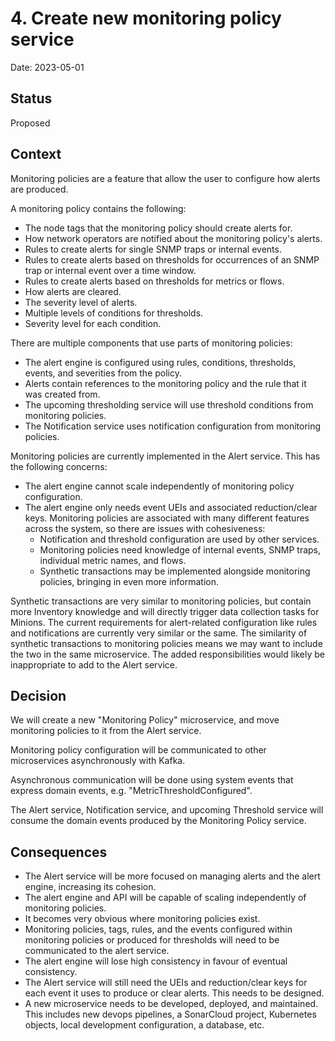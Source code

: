 # 4. Create new monitoring policy service

Date: 2023-05-01

## Status

Proposed

## Context

Monitoring policies are a feature that
allow the user to configure how alerts are produced. 

A monitoring policy contains the following:

- The node tags that the monitoring policy should create alerts for.
- How network operators are notified about the monitoring policy's alerts.
- Rules to create alerts for single SNMP traps or internal events.
- Rules to create alerts based on thresholds for occurrences of an SNMP trap or internal event over a time window.
- Rules to create alerts based on thresholds for metrics or flows.
- How alerts are cleared.
- The severity level of alerts.
- Multiple levels of conditions for thresholds.
- Severity level for each condition.

There are multiple components that use parts of monitoring policies:

- The alert engine is configured using rules, conditions, thresholds, events, and severities from the policy.
- Alerts contain references to the monitoring policy and the rule that it was created from.
- The upcoming thresholding service will use threshold conditions from monitoring policies.
- The Notification service uses notification configuration from monitoring policies.

Monitoring policies are currently implemented in the Alert service. This has the following concerns:

- The alert engine cannot scale independently of monitoring policy configuration.
- The alert engine only needs event UEIs and associated reduction/clear keys. Monitoring policies are associated with many different features across the system, so there are issues with cohesiveness:
  - Notification and threshold configuration are used by other services.
  - Monitoring policies need knowledge of internal events, SNMP traps, individual metric names, and flows.
  - Synthetic transactions may be implemented alongside monitoring policies, bringing in even more information.

Synthetic transactions are very similar to monitoring policies, but contain more Inventory knowledge and will directly trigger data collection tasks for Minions. The current requirements for alert-related configuration like rules and notifications are currently very similar or the same. The similarity of synthetic transactions to monitoring policies means we may want to include the two in the same microservice. The added responsibilities would likely be inappropriate to add to the Alert service.

## Decision

We will create a new "Monitoring Policy" microservice, and move monitoring policies to it from the Alert service.

Monitoring policy configuration will be communicated to other microservices asynchronously with Kafka.

Asynchronous communication will be done using system events that express domain events, e.g. "MetricThresholdConfigured".

The Alert service, Notification service, and upcoming Threshold service will consume the domain events produced by the Monitoring Policy service.

## Consequences

- The Alert service will be more focused on managing alerts and the alert engine, increasing its cohesion.
- The alert engine and API will be capable of scaling independently of monitoring policies.
- It becomes very obvious where monitoring policies exist.
- Monitoring policies, tags, rules, and the events configured within monitoring policies or produced for thresholds will need to be communicated to the alert service.
- The alert engine will lose high consistency in favour of eventual consistency.
- The Alert service will still need the UEIs and reduction/clear keys for each event it uses to produce or clear alerts. This needs to be designed.
- A new microservice needs to be developed, deployed, and maintained. This includes new devops pipelines, a SonarCloud project, Kubernetes objects, local development configuration, a database, etc.
